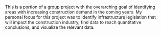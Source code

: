 This is a portion of a group project with the overarching goal of identifying areas with increasing construction demand in the coming years. My personal focus for this project was to identify infrastructure legislation that will impact the construction industry, find data to reach quantitative conclusions, and visualize the relevant data.

